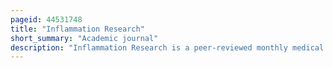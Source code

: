 ```yaml
---
pageid: 44531748
title: "Inflammation Research"
short_summary: "Academic journal"
description: "Inflammation Research is a peer-reviewed monthly medical Journal covering Immunology. It was established as Agents and Actions in 1969 and subsequently took its current Name in 1995. It is the official Journal of the european Histamine Research Society and the international Association of Inflammation Societies. The editor-in-chief is John A. Di Battista."
---
```

